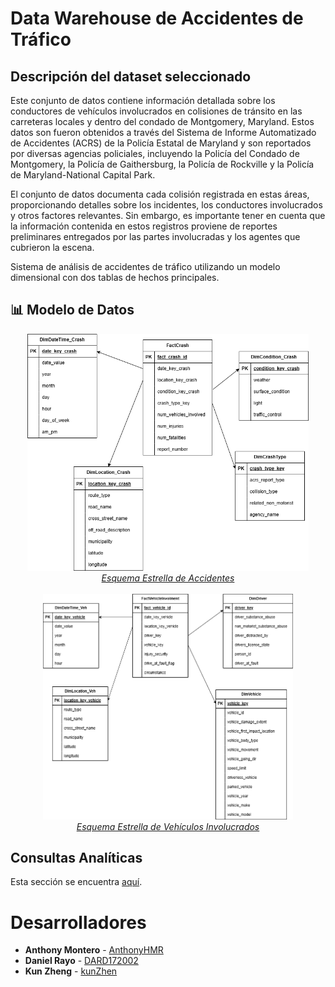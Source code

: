 # Data Warehouse de Accidentes de Tráfico

## Descripción del dataset seleccionado
Este conjunto de datos contiene información detallada sobre los conductores de vehículos involucrados en colisiones de tránsito en las carreteras locales y dentro del condado de Montgomery, Maryland. Estos datos son fueron obtenidos a través del Sistema de Informe Automatizado de Accidentes (ACRS) de la Policía Estatal de Maryland y son reportados por diversas agencias policiales, incluyendo la Policía del Condado de Montgomery, la Policía de Gaithersburg, la Policía de Rockville y la Policía de Maryland-National Capital Park.

El conjunto de datos documenta cada colisión registrada en estas áreas, proporcionando detalles sobre los incidentes, los conductores involucrados y otros factores relevantes. Sin embargo, es importante tener en cuenta que la información contenida en estos registros proviene de reportes preliminares entregados por las partes involucradas y los agentes que cubrieron la escena.

Sistema de análisis de accidentes de tráfico utilizando un modelo dimensional con dos tablas de hechos principales.

## 📊 Modelo de Datos

<div align="center">
  <a href="">
    <img src="docs\Modelo Dimensional\FactCrash.drawio.png" width="450" alt="MongoDB Logo">
    <br>
    <em>Esquema Estrella de Accidentes</em>
  </a>
<br><br>
  <a href="">
    <img src="docs\Modelo Dimensional\FactVehicleInvolment.drawio.png" width="400" alt="Neo4j Logo">
    <br>
    <em>Esquema Estrella de Vehículos Involucrados</em>
  </a>
</div>

## Consultas Analíticas

Esta sección se encuentra [aquí](https://github.com/DARD172002/data-warehouse/blob/master/docs/analytitcalQueries.md).

# Desarrolladores

* **Anthony Montero** - [AnthonyHMR](https://github.com/AnthonyHMR)
* **Daniel Rayo** - [DARD172002](https://github.com/DARD172002)
* **Kun Zheng** - [kunZhen](https://github.com/kunZhen)
